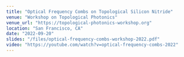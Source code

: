 ```yaml
---
title: "Optical Frequency Combs on Topological Silicon Nitride"
venue: "Workshop on Topological Photonics"
venue_url: "https://topological-photonics-workshop.org"
location: "San Francisco, CA"
date: "2022-09-20"
slides: "/files/optical-frequency-combs-workshop-2022.pdf"
video: "https://youtube.com/watch?v=optical-frequency-combs-2022"
---
```


